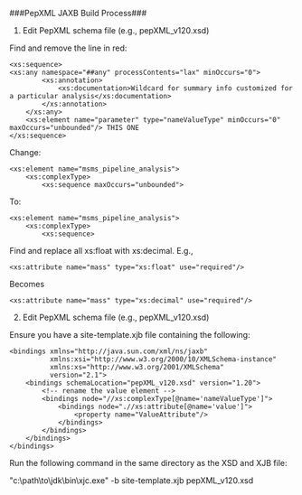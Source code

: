 ###PepXML JAXB Build Process###

1. Edit PepXML schema file (e.g., pepXML_v120.xsd)

Find and remove the line in red:

```
<xs:sequence>
<xs:any namespace="##any" processContents="lax" minOccurs="0">
		<xs:annotation>
			<xs:documentation>Wildcard for summary info customized for a particular analysis</xs:documentation>
		</xs:annotation>
	</xs:any>
	<xs:element name="parameter" type="nameValueType" minOccurs="0" maxOccurs="unbounded"/> THIS ONE
</xs:sequence>
```

Change:

```
<xs:element name="msms_pipeline_analysis">
	<xs:complexType>
		<xs:sequence maxOccurs="unbounded">
```
To:

```
<xs:element name="msms_pipeline_analysis">
	<xs:complexType>
		<xs:sequence>
```


Find and replace all xs:float with xs:decimal. E.g., 

```
<xs:attribute name="mass" type="xs:float" use="required"/>
```

Becomes

```
<xs:attribute name="mass" type="xs:decimal" use="required"/>
```

2. Edit PepXML schema file (e.g., pepXML_v120.xsd)

Ensure you have a site-template.xjb file containing the following:

```
<bindings xmlns="http://java.sun.com/xml/ns/jaxb"
          xmlns:xsi="http://www.w3.org/2000/10/XMLSchema-instance"
          xmlns:xs="http://www.w3.org/2001/XMLSchema"
          version="2.1">
    <bindings schemaLocation="pepXML_v120.xsd" version="1.20">
        <!-- rename the value element -->
        <bindings node="//xs:complexType[@name='nameValueType']">
            <bindings node=".//xs:attribute[@name='value']">
                <property name="ValueAttribute"/>
            </bindings>
        </bindings>
    </bindings>
</bindings>
```

Run the following command in the same directory as the XSD and XJB file:

"c:\path\to\jdk\bin\xjc.exe" -b site-template.xjb pepXML_v120.xsd

